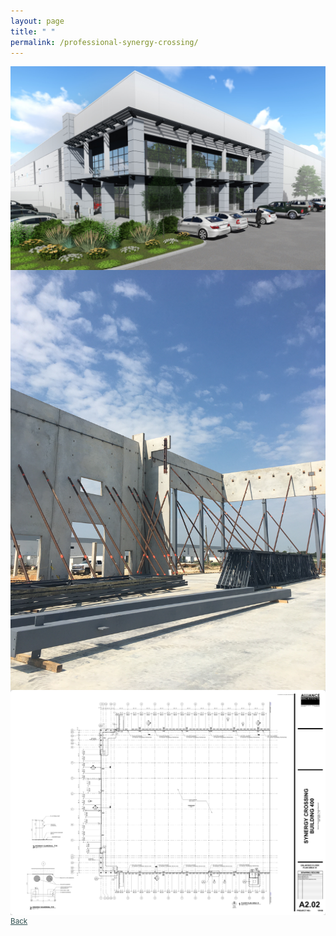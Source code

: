 ```yaml
---
layout: page
title: " "
permalink: /professional-synergy-crossing/
---
```


<img alt="Synergy Crossing 400 Building in Forth Worth, TX image" align="middle" src="/assets/prof-synergy-crossing-image.jpg">
<img alt="Synergy Crossing construction image" align="middle" src="/assets/prof-synergy-crossing-construction.jpg">
<img alt="Synergy Crossing building drawings" align="middle" src="/assets/prof-synergy-crossing-drawing.jpg">
<a style="color:DarkSlateGray" align="right" href="{{site.url}}/portfolio/"> <small> Back </small> </a>